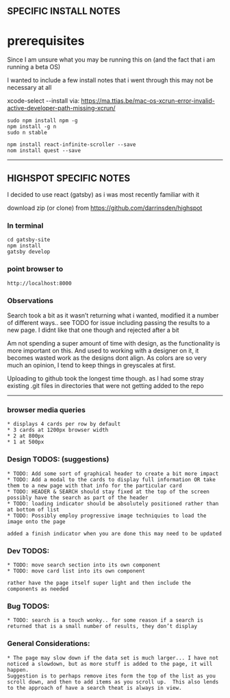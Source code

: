 ## SPECIFIC INSTALL NOTES
# prerequisites
Since I am unsure what you may be running this on
(and the fact that i am running a beta OS)

I wanted to include a few install notes that i went through
this may not be necessary at all

xcode-select --install
via:
https://ma.ttias.be/mac-os-xcrun-error-invalid-active-developer-path-missing-xcrun/

	sudo npm install npm -g
	npm install -g n
	sudo n stable

	npm install react-infinite-scroller --save
	nom install quest --save

- - - -

## HIGHSPOT SPECIFIC NOTES
I decided to use react (gatsby) as i was most recently familiar with it

download zip (or clone) from
	https://github.com/darrinsden/highspot

### In terminal
	cd gatsby-site
	npm install
	gatsby develop

### point browser to
	http://localhost:8000

### Observations
Search took a bit as it wasn’t returning what i wanted, modified it a number of different ways.. 
	see TODO for issue
	including passing the results to a new page.
		I didnt like that one though and rejected after a bit

Am not spending a super amount of time with design, as the functionality is more important on this.  And used to working with a designer on it, it becomes wasted work as the designs dont align.  As colors are so very much an opinion, I tend to keep things in greyscales at first.

Uploading to github took the longest time though.  as I had some stray existing .git files in directories that were not getting added to the repo

- - - -

### browser media queries
	* displays 4 cards per row by default
	* 3 cards at 1200px browser width
	* 2 at 800px
	* 1 at 500px

### Design TODOS: (suggestions)
    * TODO: Add some sort of graphical header to create a bit more impact
	* TODO: Add a modal to the cards to display full information OR take them to a new page with that info for the particular card
	* TODO: HEADER & SEARCH should stay fixed at the top of the screen possibly have the search as part of the header
	* TODO: loading indicator should be absolutely positioned rather than at bottom of list
    * TODO: Possibly employ progressive image techniquies to load the image onto the page

    added a finish indicator when you are done this may need to be updated
    
### Dev TODOS:
	* TODO: move search section into its own component
    * TODO: move card list into its own component

    rather have the page itself super light and then include the components as needed

### Bug TODOS:
	* TODO: search is a touch wonky.. for some reason if a search is returned that is a small number of results, they don’t display

### General Considerations:
    * The page may slow down if the data set is much larger... I have not noticed a slowdown, but as more stuff is added to the page, it will happen.
    Suggestion is to perhaps remove ites form the top of the list as you scroll down, and then to add items as you scroll up.  This also lends to the approach of have a search theat is always in view.
